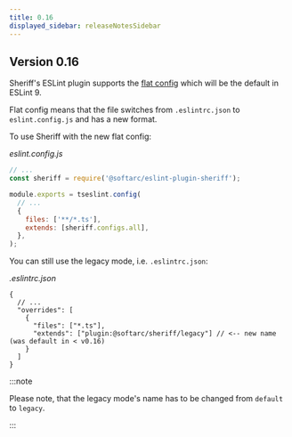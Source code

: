 ```yaml
---
title: 0.16
displayed_sidebar: releaseNotesSidebar
---
```


## Version 0.16

Sheriff's ESLint plugin supports the [flat config](https://eslint.org/blog/2024/04/eslint-v9.0.0-released/) which will
be the default in ESLint 9.

Flat config means that the file switches from `.eslintrc.json` to `eslint.config.js` and has a new format.

To use Sheriff with the new flat config:

_eslint.config.js_

```javascript
// ...
const sheriff = require('@softarc/eslint-plugin-sheriff');

module.exports = tseslint.config(
  // ...
  {
    files: ['**/*.ts'],
    extends: [sheriff.configs.all],
  },
);
```

You can still use the legacy mode, i.e. `.eslintrc.json`:

_.eslintrc.json_

```json5
{
  // ...
  "overrides": [
    {
      "files": ["*.ts"],
      "extends": ["plugin:@softarc/sheriff/legacy"] // <-- new name (was default in < v0.16)
    }
  ]
}
```

:::note

Please note, that the legacy mode's name has to be changed from `default` to `legacy`.

:::
